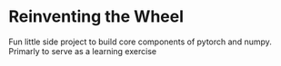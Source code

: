 # Reinventing the Wheel
Fun little side project to build core components of pytorch and numpy. Primarly to serve as a learning exercise
